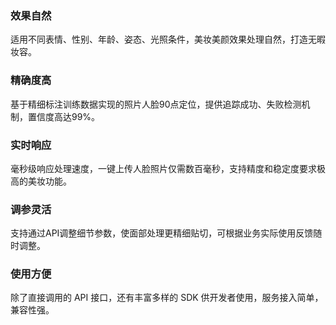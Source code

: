 ﻿### 效果自然
适用不同表情、性别、年龄、姿态、光照条件，美妆美颜效果处理自然，打造无暇妆容。

### 精确度高
基于精细标注训练数据实现的照片人脸90点定位，提供追踪成功、失败检测机制，置信度高达99%。

### 实时响应
毫秒级响应处理速度，一键上传人脸照片仅需数百毫秒，支持精度和稳定度要求极高的美妆功能。

### 调参灵活
支持通过API调整细节参数，使面部处理更精细贴切，可根据业务实际使用反馈随时调整。

### 使用方便
除了直接调用的 API 接口，还有丰富多样的 SDK 供开发者使用，服务接入简单，兼容性强。